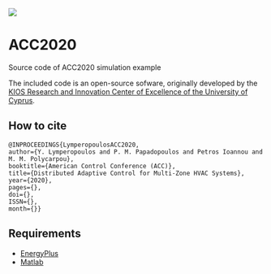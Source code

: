 <a href="http://www.kios.ucy.ac.cy"><img src="http://www.kios.ucy.ac.cy/templates/favourite/images/kios_logo_hover.png"/><a>


# ACC2020
Source code of ACC2020 simulation example


The included code is an open-source sofware, originally developed by the [KIOS Research and Innovation Center of Excellence of the University of Cyprus](http://www.kios.ucy.ac.cy/).


## How to cite 

```
@INPROCEEDINGS{LymperopoulosACC2020, 
author={Y. Lymperopoulos and P. M. Papadopoulos and Petros Ioannou and M. M. Polycarpou}, 
booktitle={American Control Conference (ACC)}, 
title={Distributed Adaptive Control for Multi-Zone HVAC Systems}, 
year={2020}, 
pages={}, 
doi={}, 
ISSN={}, 
month={}}
```

## Requirements 

* [EnergyPlus](https://energyplus.net/)
* [Matlab](http://www.mathworks.com/)


